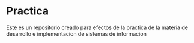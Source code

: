 # Practica
Este es un repositorio creado para efectos de la practica de la materia de desarrollo e implementacion de sistemas de informacion

